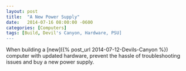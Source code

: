 ```yaml
---
layout: post
title:  "A New Power Supply"
date:   2014-07-16 08:00:00 -0600
categories: [Computers]
tags: [Build, Devil's Canyon, Hardware, PSU]
---
```


When building a [new]({% post_url 2014-07-12-Devils-Canyon %}) computer with updated hardware, prevent the hassle of troubleshooting issues and buy a new power supply.
